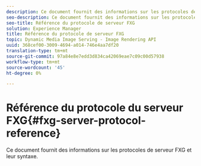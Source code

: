 ```yaml
---
description: Ce document fournit des informations sur les protocoles de serveur FXG et leur syntaxe.
seo-description: Ce document fournit des informations sur les protocoles de serveur FXG et leur syntaxe.
seo-title: Référence du protocole de serveur FXG
solution: Experience Manager
title: Référence du protocole de serveur FXG
topic: Dynamic Media Image Serving - Image Rendering API
uuid: 368cef00-3009-4694-a014-746e4aa7df20
translation-type: tm+mt
source-git-commit: 97a84e8e7edd3d834ca42069eae7c09c00d57938
workflow-type: tm+mt
source-wordcount: '45'
ht-degree: 0%

---
```



# Référence du protocole du serveur FXG{#fxg-server-protocol-reference}

Ce document fournit des informations sur les protocoles de serveur FXG et leur syntaxe.

